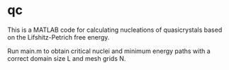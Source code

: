 # qc

This is a MATLAB code for calculating nucleations of quasicrystals based on the Lifshitz-Petrich free energy.

Run main.m to obtain critical nuclei and minimum energy paths with a correct domain size L and mesh grids N. 
